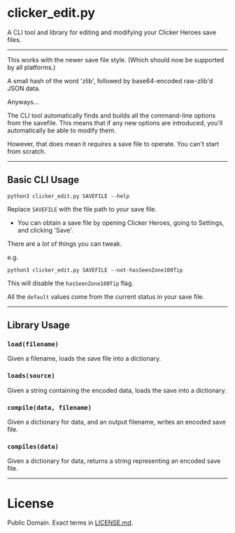 # clicker_edit.py

A CLI tool and library for editing and modifying your Clicker Heroes save files.

---

This works with the newer save file style. (Which should now be supported by all platforms.)

A small hash of the word 'zlib', followed by base64-encoded raw-zlib'd JSON data.

Anyways...

The CLI tool automatically finds and builds all the command-line options from the savefile. This means that if any new options are introduced, you'll automatically be able to modify them.

However, that does mean it *requires* a save file to operate. You can't start from scratch.

---

## Basic CLI Usage

	python3 clicker_edit.py SAVEFILE --help

Replace `SAVEFILE` with the file path to your save file.

* You can obtain a save file by opening Clicker Heroes, going to Settings, and clicking 'Save'.

There are a *lot* of things you can tweak.

e.g.

	python3 clicker_edit.py SAVEFILE --not-hasSeenZone100Tip

This will disable the `hasSeenZone100Tip` flag.

All the `default` values come from the current status in your save file.

---

## Library Usage

### `load(filename)`

Given a filename, loads the save file into a dictionary.

### `loads(source)`

Given a string containing the encoded data, loads the save into a dictionary.

### `compile(data, filename)`

Given a dictionary for data, and an output filename, writes an encoded save file.

### `compiles(data)`

Given a dictionary for data, returns a string representing an encoded save file.

---

# License

Public Domain. Exact terms in [LICENSE.md](LICENSE.md).
